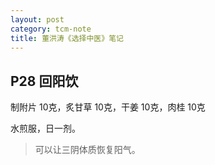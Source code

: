 ```yaml
---
layout: post
category: tcm-note
title: 董洪涛《选择中医》笔记
---
```


## P28 回阳饮 ##

制附片 10克，炙甘草 10克，干姜 10克，肉桂 10克

水煎服，日一剂。

> 可以让三阴体质恢复阳气。
